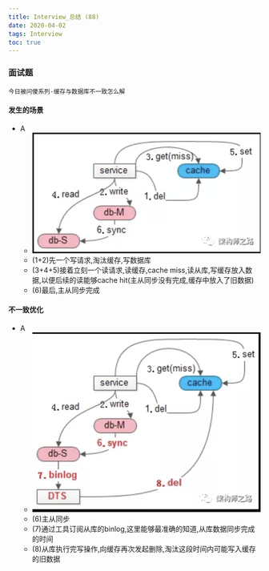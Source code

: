 ```yaml
---
title: Interview_总结 (88)
date: 2020-04-02
tags: Interview
toc: true
---
```


### 面试题
    今日被问傻系列-缓存与数据库不一致怎么解

<!-- more -->

#### 发生的场景
- A
    * ![缓存与数据库不一致示意图](/img/20200402_1.png)
    * (1+2)先一个写请求,淘汰缓存,写数据库
    * (3+4+5)接着立刻一个读请求,读缓存,cache miss,读从库,写缓存放入数据,以便后续的读能够cache hit(主从同步没有完成,缓存中放入了旧数据)
    * (6)最后,主从同步完成

#### 不一致优化
- A
    * ![缓存与数据库不一致解决示意图](/img/20200402_2.png)
    * (6)主从同步
    * (7)通过工具订阅从库的binlog,这里能够最准确的知道,从库数据同步完成的时间
    * (8)从库执行完写操作,向缓存再次发起删除,淘汰这段时间内可能写入缓存的旧数据



